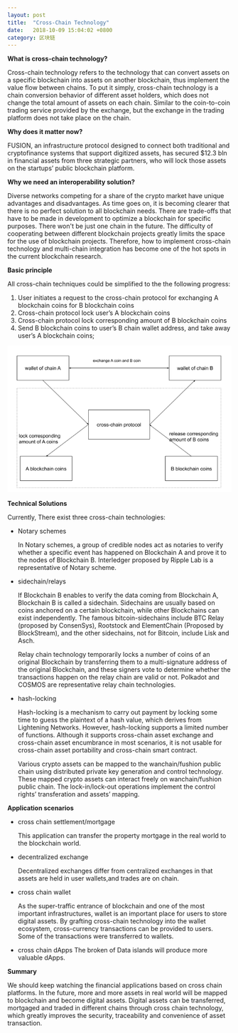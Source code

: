 ```yaml
---
layout: post
title:  "Cross-Chain Technology"
date:   2018-10-09 15:04:02 +0800
category: 区块链
---
```


**What is cross-chain technology?**

Cross-chain technology refers to the technology that can convert assets on a specific blockchain into assets on another blockchain, thus implement  the value flow between chains. To put it simply, cross-chain technology is a chain conversion behavior of different asset holders, which does not change the total amount of assets on each chain. Similar to the coin-to-coin trading service provided by the exchange,  but the exchange in the trading platform does not take place on the chain.

**Why does it matter now?**

FUSION, an infrastructure protocol designed to connect both traditional and cryptofinance systems that support digitized assets, has secured $12.3 bln in financial assets from three strategic partners, who will lock those assets on the startups’ public blockchain platform.

**Why we need an interoperability solution?**

Diverse networks competing for a share of the crypto market have unique advantages and disadvantages. As time goes on, it is becoming clearer that there is no perfect solution to all blockchain needs. There are trade-offs that have to be made in development to optimize a blockchain for specific purposes. There won't be just one chain in the future.
The difficulty of cooperating between different blockchain projects greatly limits the space for the use of blockchain projects. Therefore, how to implement cross-chain technology and multi-chain integration has become one of the hot spots in the current blockchain research.


**Basic principle**

All cross-chain techniques could be simplified to the the following progress:

1. User initiates a request to the cross-chain protocol for exchanging A blockchain coins for B blockchain coins 
2. Cross-chain protocol lock user’s A blockchain coins
3. Cross-chain protocol lock corresponding amount of B blockchain coins
4. Send B blockchain coins to user’s B chain wallet address, and take away user’s A blockchain coins;

![](/assets/img/2018-10-09-cross-chain-1.png)

**Technical Solutions**

Currently, There exist three cross-chain technologies: 

- Notary schemes

	In Notary schemes, a group of credible nodes act as notaries to verify whether a specific event has happened on Blockchain A and prove it to the nodes of Blockchain B. Interledger proposed by Ripple Lab is a representative of Notary scheme.

- sidechain/relays

	If Blockchain B enables to verify the data coming from Blockchain A, Blockchain B is called a sidechain. Sidechains are usually based on coins anchored on a certain blockchain, while other Blockchains can exist independently. The famous bitcoin-sidechains include BTC Relay (proposed by ConsenSys), Rootstock and ElementChain (Proposed by BlockStream), and the other sidechains, not for Bitcoin, include Lisk and Asch. 
	
	Relay chain technology temporarily locks a number of coins of an original Blockchain by transferring them to a multi-signature address of the original Blockchain, and these signers vote to determine whether the transactions happen on the relay chain are valid or not. Polkadot and COSMOS are representative relay chain technologies.

- hash-locking

	Hash-locking is a mechanism to carry out payment by locking some time to guess the plaintext of a hash value, which derives from Lightening Networks. However, hash-locking supports a limited number of functions. Although it supports cross-chain asset exchange and cross-chain asset encumbrance in most scenarios, it is not usable for cross-chain asset portability and cross-chain smart contract.
	
	Various crypto assets can be mapped to the wanchain/fushion public chain using distributed private key generation and control technology. These mapped crypto assets can interact freely on wanchain/fushion public chain. The lock-in/lock-out operations implement the control rights’ transferation and assets’ mapping. 

**Application scenarios**


- cross chain settlement/mortgage  

	This application can transfer the property mortgage in the real world to the blockchain world.

- decentralized exchange  

	Decentralized exchanges differ from centralized exchanges in that assets are held in user wallets,and trades are on chain.

- cross chain wallet

	As the super-traffic entrance of blockchain and one of the most important infrastructures, wallet is an important place for users to store digital assets. By grafting cross-chain technology into the wallet ecosystem, cross-currency transactions can be provided to users.  Some of the transactions were transferred to wallets.

- cross chain dApps
	The broken of Data islands will produce more valuable dApps.

**Summary**

We should keep watching the financial applications based on cross chain platforms. In the future, more and more assets in real world will be mapped to blockchain and become digital assets. Digital assets can be transferred, mortgaged and traded in different chains through cross chain technology, which greatly improves the security, traceability and convenience of asset transaction.

